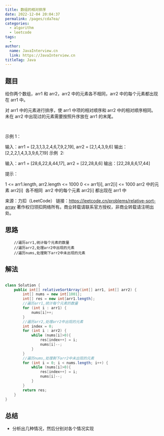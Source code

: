 ```yaml
---
title: 数组的相对排序
date: 2022-12-04 20:04:37
permalink: /pages/cda7ea/
categories:
  - algorithm
  - leetcode
tags:
  - 
author: 
  name: JavaInterview.cn
  link: https://JavaInterview.cn
titleTag: Java
---
```


## 题目

给你两个数组，arr1 和 arr2，arr2 中的元素各不相同，arr2 中的每个元素都出现在 arr1 中。

对 arr1 中的元素进行排序，使 arr1 中项的相对顺序和 arr2 中的相对顺序相同。未在 arr2 中出现过的元素需要按照升序放在 arr1 的末尾。

 

示例 1：

输入：arr1 = [2,3,1,3,2,4,6,7,9,2,19], arr2 = [2,1,4,3,9,6]
输出：[2,2,2,1,4,3,3,9,6,7,19]
示例  2:

输入：arr1 = [28,6,22,8,44,17], arr2 = [22,28,8,6]
输出：[22,28,8,6,17,44]
 

提示：

1 <= arr1.length, arr2.length <= 1000
0 <= arr1[i], arr2[i] <= 1000
arr2 中的元素 arr2[i]  各不相同 
arr2 中的每个元素 arr2[i] 都出现在 arr1 中


来源：力扣（LeetCode）
链接：https://leetcode.cn/problems/relative-sort-array
著作权归领扣网络所有。商业转载请联系官方授权，非商业转载请注明出处。

## 思路

        //遍历arr1,统计每个元素的数量
        //遍历arr2,处理arr2中出现的元素
        //遍历nums,处理剩下arr2中未出现的元素


## 解法
```java

class Solution {
    public int[] relativeSortArray(int[] arr1, int[] arr2) {
        int[] nums = new int[1001];
        int[] res = new int[arr1.length];
        //遍历arr1,统计每个元素的数量
        for (int i : arr1) {
            nums[i]++;
        }
        //遍历arr2,处理arr2中出现的元素
        int index = 0;
        for (int i : arr2) {
            while (nums[i]>0){
                res[index++] = i;
                nums[i]--;
            }
        }
        //遍历nums,处理剩下arr2中未出现的元素
        for (int i = 0; i < nums.length; i++) {
            while (nums[i]>0){
                res[index++] = i;
                nums[i]--;
            }
        }
        return res;
    }
}
```

## 总结

- 分析出几种情况，然后分别对各个情况实现 
